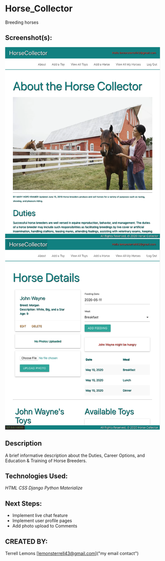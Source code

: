 # Horse_Collector
Breeding horses

## Screenshot(s):
![Screenshot1](https://github.com/lemonmade1/Horse_Collector/blob/master/wire_frames/horse_collector_1.png)
![Screenshot3](https://github.com/lemonmade1/Horse_Collector/blob/master/wire_frames/horse_collector_3.png)

## Description
  A brief informative description about the Duties, Career Options, and Education & Training of Horse 
  Breeders.

## Technologies Used:
_HTML_
_CSS_
_Django_
_Python_
_Materialize_

## Next Steps:
- Implement live chat feature
- Implement user profile pages
- Add photo upload to Comments
 
## CREATED BY: 
Terrell Lemons
[lemonsterrell43@gmail.com]("my email contact")

